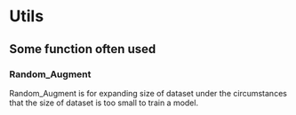 # Utils
## Some function often used

### Random_Augment 
Random_Augment is for expanding size of dataset under the circumstances that the size of dataset is too small to train a model.

